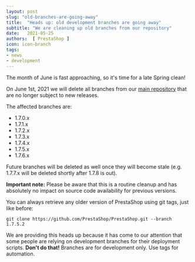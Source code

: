 ```yaml
---
layout: post
slug: "old-branches-are-going-away"
title:  "Heads up: old development branches are going away"
subtitle: "We are cleaning up old branches from our repository"
date:   2021-05-25
authors:  [ PrestaShop ]
icon: icon-branch
tags:
- news
- development
---
```


The month of June is fast approaching, so it's time for a late Spring clean!

On June 1st, 2021 we will delete all branches from our [main repository](https://github.com/PrestaShop/PrestaShop/) that are no longer subject to new releases.

The affected branches are:

- 1.7.0.x
- 1.7.1.x
- 1.7.2.x
- 1.7.3.x
- 1.7.4.x
- 1.7.5.x
- 1.7.6.x

Future branches will be deleted as well once they will become stale (e.g. 1.7.7.x will be deleted shortly after 1.7.8 is out).

**Important note:** Please be aware that this is a routine cleanup and has absolutely no impact on source code availability for previous versions.

You can always retrieve any older version of PrestaShop using git tags, just like before:

```
git clone https://github.com/PrestaShop/PrestaShop.git --branch 1.7.5.2
```

We are providing this heads up because it has come to our attention that some people are relying on development branches for their deployment scripts. **Don't do that!** Branches are for development only. Use tags for automation.
